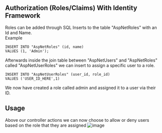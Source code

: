 ## Authorization (Roles/Claims) With Identity Framework
Roles can be added through SQL Inserts to the table "AspNetRoles" with an Id and Name.
<br>
Example
```
INSERT INTO "AspNetRoles" (id, name)
VALUES (1, 'Admin');
```
Afterwards inside the join table between  "AspNetUsers" and "AspNetRoles" called "AspNetUserRoles" we can insert to assign a specific user to a role.
```
INSERT INTO "AspNetUserRoles" (user_id, role_id)
VALUES ('USER_ID_HERE',1)
```
We now have created a role called admin and assigned it to a user via their ID.

## Usage
Above our controller actions we can now choose to allow or deny users based on the role that they are assigned
![image](https://github.com/jeremy-kimball/Today-I-Learned/assets/130601077/b039ec9c-4a03-47f3-a6f3-306489f9112a)




